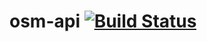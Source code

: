 # osm-api [![Build Status](https://travis-ci.com/AlecGoncharow/osm-api.svg?branch=master)](https://travis-ci.com/AlecGoncharow/osm-api)

